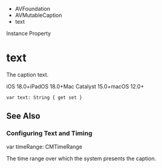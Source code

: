 

- AVFoundation
- AVMutableCaption
-  text 

Instance Property

# text

The caption text.

iOS 18.0+iPadOS 18.0+Mac Catalyst 15.0+macOS 12.0+

``` source
var text: String { get set }
```

## See Also

### Configuring Text and Timing

var timeRange: CMTimeRange

The time range over which the system presents the caption.

